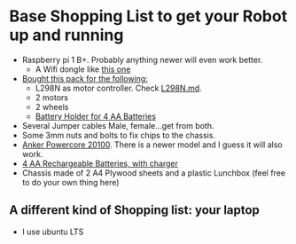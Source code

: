 # Base Shopping List to get your Robot up and running
- Raspberry pi 1 B+. Probably anything newer will even work better.
  - A Wifi dongle like [this one](https://www.amazon.com/Edimax-EW-7611ULB-Wi-Fi-Bluetooth-Adapter/dp/B01KVZB3A4/ref=sr_1_2?dchild=1&keywords=edimax+wifi+dongle&qid=1599231989&sr=8-2)
- [Bought this pack for the following:](https://www.banggood.com/Geekcreit-DIY-L298N-2WD-Ultrasonic-Smart-Tracking-Moteur-Robot-Car-Kit-for-Arduino-products-that-work-with-official-Arduino-boards-p-1155139.html?rmmds=myorder&cur_warehouse=UK)
  - L298N as motor controller. Check [L298N.md](L298N.md).
  - 2 motors  
  - 2 wheels
  - [Battery Holder for 4 AA Batteries](https://www.amazon.com/4-aa-battery-holder/s?k=4+aa+battery+holder)
- Several Jumper cables Male, female...get from both.
- Some 3mm nuts and bolts to fix chips to the chassis.
- [Anker Powercore 20100](https://www.amazon.com/Anker-PowerCore-Powerbank-Kapazit%C3%A4t-Technologie-Schwarz/dp/B00VJT3IUA). There is a newer model and I guess it will also work.
- [4 AA Rechargeable Batteries, with charger](https://www.amazon.com/s?k=4+aa+batteries+rechargeable&crid=2STSMJD1H4YUX&sprefix=4+aa+batteries+rechargeable%2Caps%2C193&ref=nb_sb_noss)
- Chassis made of 2 A4 Plywood sheets and a plastic Lunchbox (feel free to do your own thing here)

## A different kind of Shopping list: your laptop
- I use ubuntu LTS

